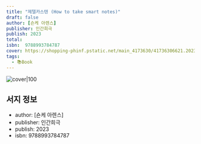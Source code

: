 ```yaml
---
title: "제텔카스텐 (How to take smart notes)"
draft: false
author: [숀케 아렌스]
publisher: 인간희극
publish: 2023
total: 
isbn:  9788993784787
cover: https://shopping-phinf.pstatic.net/main_4173630/41736306621.20230919130125.jpg
tags: 
  - 📚Book
---
```




![cover|100](https://shopping-phinf.pstatic.net/main_4173630/41736306621.20230919130125.jpg)


## 서지 정보
- author: [숀케 아렌스]
- publisher: 인간희극
- publish: 2023
- isbn:  9788993784787